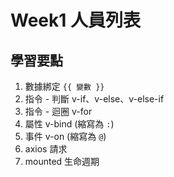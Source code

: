 # Week1 人員列表
## 學習要點
1. 數據綁定 `{{ 變數 }}`
2. 指令 - 判斷 v-if、v-else、v-else-if
3. 指令 - 迴圈 v-for
4. 屬性 v-bind (縮寫為 `:`)
5. 事件 v-on (縮寫為 `@`)
6. axios 請求
7. mounted 生命週期